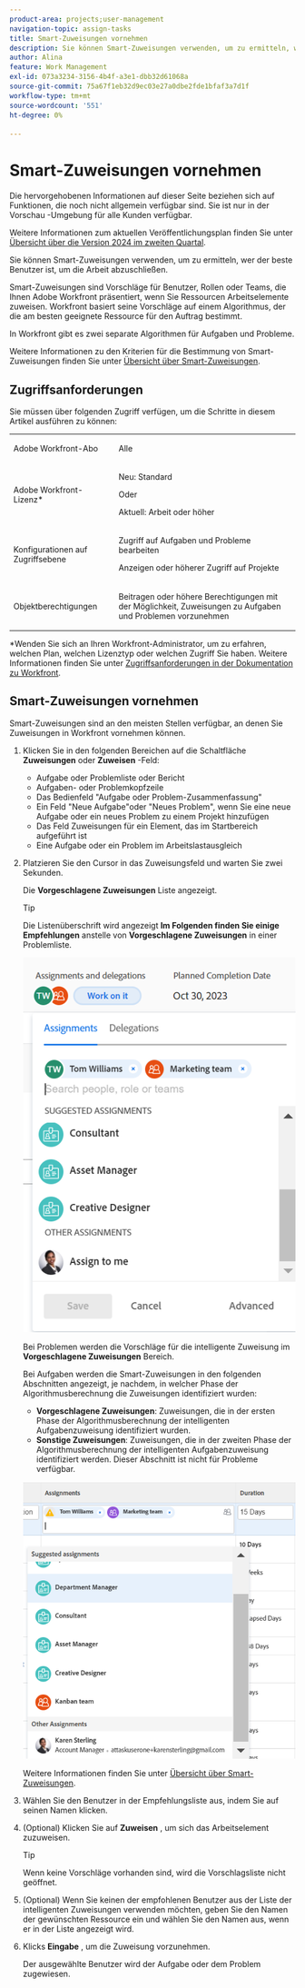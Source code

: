 ```yaml
---
product-area: projects;user-management
navigation-topic: assign-tasks
title: Smart-Zuweisungen vornehmen
description: Sie können Smart-Zuweisungen verwenden, um zu ermitteln, wer der beste Benutzer ist, um die Arbeit abzuschließen. Smart-Zuweisungen sind Vorschläge für Benutzer, Rollen oder Teams, die Ihnen Adobe Workfront präsentiert, wenn Sie Arbeitselemente Ressourcen zuweisen, die auf einem Algorithmus basieren, der die am besten geeignete Ressource für den Auftrag bestimmt. Informationen zu Smart-Zuweisungen finden Sie unter Übersicht über Smart-Zuweisungen .
author: Alina
feature: Work Management
exl-id: 073a3234-3156-4b4f-a3e1-dbb32d61068a
source-git-commit: 75a67f1eb32d9ec03e27a0dbe2fde1bfaf3a7d1f
workflow-type: tm+mt
source-wordcount: '551'
ht-degree: 0%

---
```


# Smart-Zuweisungen vornehmen

<!--Audited: 02/2024-->

<span class="preview">Die hervorgehobenen Informationen auf dieser Seite beziehen sich auf Funktionen, die noch nicht allgemein verfügbar sind. Sie ist nur in der Vorschau -Umgebung für alle Kunden verfügbar.</span>

<span class="preview">Weitere Informationen zum aktuellen Veröffentlichungsplan finden Sie unter [Übersicht über die Version 2024 im zweiten Quartal](/help/quicksilver/product-announcements/product-releases/24-q2-release-activity/24-q2-release-overview.md).</span>

Sie können Smart-Zuweisungen verwenden, um zu ermitteln, wer der beste Benutzer ist, um die Arbeit abzuschließen.

Smart-Zuweisungen sind Vorschläge für Benutzer, Rollen oder Teams, die Ihnen Adobe Workfront präsentiert, wenn Sie Ressourcen Arbeitselemente zuweisen. Workfront basiert seine Vorschläge auf einem Algorithmus, der die am besten geeignete Ressource für den Auftrag bestimmt.

<span class="preview">In Workfront gibt es zwei separate Algorithmen für Aufgaben und Probleme. </span>

Weitere Informationen zu den Kriterien für die Bestimmung von Smart-Zuweisungen finden Sie unter [Übersicht über Smart-Zuweisungen](../../../manage-work/tasks/assign-tasks/smart-assignments.md).

## Zugriffsanforderungen

Sie müssen über folgenden Zugriff verfügen, um die Schritte in diesem Artikel ausführen zu können:

<table style="table-layout:auto"> 
 <col> 
 <col> 
 <tbody> 
  <tr> 
   <td role="rowheader">Adobe Workfront-Abo</td> 
   <td> <p>Alle</p> </td> 
  </tr> 
  <tr> 
   <td role="rowheader">Adobe Workfront-Lizenz*</td> 
   <td> <p>Neu: Standard</p>
      Oder
      <p>Aktuell: Arbeit oder höher</p> </td> 
  </tr> 
  <tr> 
   <td role="rowheader">Konfigurationen auf Zugriffsebene</td> 
   <td> <p>Zugriff auf Aufgaben und Probleme bearbeiten</p> <p>Anzeigen oder höherer Zugriff auf Projekte</p>  </td> 
  </tr> 
  <tr> 
   <td role="rowheader">Objektberechtigungen</td> 
   <td> <p>Beitragen oder höhere Berechtigungen mit der Möglichkeit, Zuweisungen zu Aufgaben und Problemen vorzunehmen</p> </td> 
  </tr> 
 </tbody> 
</table>

*Wenden Sie sich an Ihren Workfront-Administrator, um zu erfahren, welchen Plan, welchen Lizenztyp oder welchen Zugriff Sie haben. Weitere Informationen finden Sie unter [Zugriffsanforderungen in der Dokumentation zu Workfront](/help/quicksilver/administration-and-setup/add-users/access-levels-and-object-permissions/access-level-requirements-in-documentation.md).

## Smart-Zuweisungen vornehmen

Smart-Zuweisungen sind an den meisten Stellen verfügbar, an denen Sie Zuweisungen in Workfront vornehmen können.

1. Klicken Sie in den folgenden Bereichen auf die Schaltfläche **Zuweisungen** oder **Zuweisen** -Feld:

   * Aufgabe oder Problemliste oder Bericht
   * Aufgaben- oder Problemkopfzeile
   * Das Bedienfeld &quot;Aufgabe oder Problem-Zusammenfassung&quot;
   * <span class="preview">Ein Feld &quot;Neue Aufgabe&quot;oder &quot;Neues Problem&quot;, wenn Sie eine neue Aufgabe oder ein neues Problem zu einem Projekt hinzufügen</span>
   * Das Feld Zuweisungen für ein Element, das im Startbereich aufgeführt ist
   * Eine Aufgabe oder ein Problem im Arbeitslastausgleich

1. Platzieren Sie den Cursor in das Zuweisungsfeld und warten Sie zwei Sekunden.

   <span class="preview">Die **Vorgeschlagene Zuweisungen** Liste angezeigt.</span> <!--check the casing for "assignments" should be lower case in task lists??-->

   >[!TIP]
   >
   >   Die Listenüberschrift wird angezeigt **Im Folgenden finden Sie einige Empfehlungen** anstelle von **Vorgeschlagene Zuweisungen** in einer Problemliste.

   ![](assets/smart-assignments-task-header-nwe-350x302.png)

   Bei Problemen werden die Vorschläge für die intelligente Zuweisung im **Vorgeschlagene Zuweisungen** Bereich.

   Bei Aufgaben werden die Smart-Zuweisungen in den folgenden Abschnitten angezeigt, je nachdem, in welcher Phase der Algorithmusberechnung die Zuweisungen identifiziert wurden:

   * **Vorgeschlagene Zuweisungen**: Zuweisungen, die in der ersten Phase der Algorithmusberechnung der intelligenten Aufgabenzuweisung identifiziert wurden.
   * <span class="preview">**Sonstige Zuweisungen**: Zuweisungen, die in der zweiten Phase der Algorithmusberechnung der intelligenten Aufgabenzuweisung identifiziert werden. Dieser Abschnitt ist nicht für Probleme verfügbar. </span> <!--replace this with the new UI: "Other assignments"-->

   ![](assets/smart-assignments-task-list.png)

   Weitere Informationen finden Sie unter [Übersicht über Smart-Zuweisungen](../../../manage-work/tasks/assign-tasks/smart-assignments.md).

1. Wählen Sie den Benutzer in der Empfehlungsliste aus, indem Sie auf seinen Namen klicken.

1. (Optional) Klicken Sie auf **Zuweisen** , um sich das Arbeitselement zuzuweisen.

   >[!TIP]
   >
   >Wenn keine Vorschläge vorhanden sind, wird die Vorschlagsliste nicht geöffnet.

1. (Optional) Wenn Sie keinen der empfohlenen Benutzer aus der Liste der intelligenten Zuweisungen verwenden möchten, geben Sie den Namen der gewünschten Ressource ein und wählen Sie den Namen aus, wenn er in der Liste angezeigt wird.
1. Klicks **Eingabe** , um die Zuweisung vorzunehmen.

   Der ausgewählte Benutzer wird der Aufgabe oder dem Problem zugewiesen.

